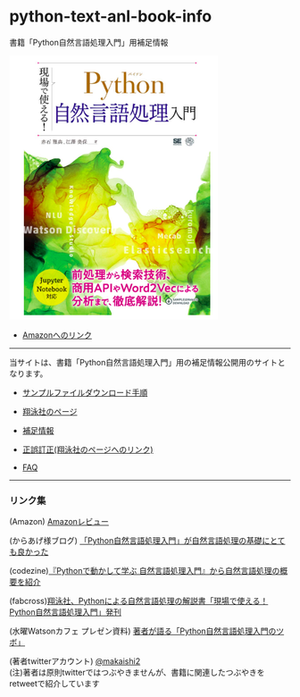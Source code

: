 # python-text-anl-book-info
書籍「Python自然言語処理入門」用補足情報

![](images/hyoshi.png)

* [Amazonへのリンク](https://www.amazon.co.jp/dp/4798142689)

***

 当サイトは、書籍「Python自然言語処理入門」用の補足情報公開用のサイトとなります。 

* [サンプルファイルダウンロード手順](download.md)

* [翔泳社のページ](https://www.shoeisha.co.jp/book/detail/9784798142685)

* [補足情報](ref.md)

* [正誤訂正(翔泳社のページへのリンク)](https://www.shoeisha.co.jp/book/detail/9784798142685#errata)

* [FAQ](faqs.md)

***

### リンク集

(Amazon) [Amazonレビュー](https://www.amazon.co.jp//product-reviews/4798142689/ref=cm_cr_dp_d_show_all_btm?ie=UTF8&reviewerType=all_reviews) 

(からあげ様ブログ) [「Python自然言語処理入門」が自然言語処理の基礎にとても良かった](https://karaage.hatenadiary.jp/entry/2020/01/31/073000)  

(codezine)[『Pythonで動かして学ぶ 自然言語処理入門』から自然言語処理の概要を紹介](https://codezine.jp/article/detail/11335)

(fabcross)[翔泳社、Pythonによる自然言語処理の解説書「現場で使える！Python自然言語処理入門」発刊](https://fabcross.jp/news/2019/20191226_syoeisya_pythonnaturallanguage.html)

(水曜Watsonカフェ プレゼン資料) [著者が語る「Python自然言語処理入門のツボ」](https://speakerdeck.com/makaishi2/pythonzi-ran-yan-yu-chi-shi-2020-0219-3-cf674f8e-e3ef-4dd4-84df-2e58dc81978e)

(著者twitterアカウント) [@makaishi2](https://twitter.com/makaishi2)  
(注)著者は原則twitterではつぶやきませんが、書籍に関連したつぶやきをretweetで紹介しています  
